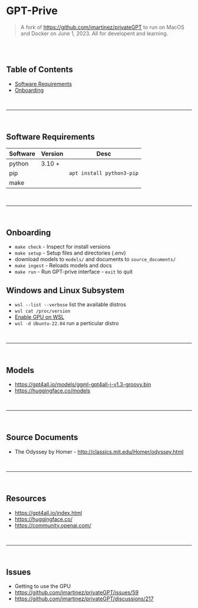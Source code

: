 # GPT-Prive
> A fork of https://github.com/imartinez/privateGPT to run on MacOS and Docker on June 1, 2023. All for developent and learning.

<br><br>
## Table of Contents

- [Software Requirements](#software-requirements)
- [Onboarding](#onboarding)

<br><hr><br>

## Software Requirements

Software | Version | Desc
---------|---------|--------------------------
python   | 3.10 +  |
pip      |         | `apt install python3-pip`
make     |         |

<br><hr><br>

## Onboarding
- `make check` - Inspect for install versions
- `make setup` - Setup files and directories (.env)
- download models to `models/` and documents to `source_documents/` 
- `make ingest` - Reloads models and docs 
- `make run` - Run GPT-prive interface - `exit` to quit

## Windows and Linux Subsystem
- `wsl --list --verbose` list the available distros
- `wsl cat /proc/version`
- [Enable GPU on WSL](https://learn.microsoft.com/en-us/windows/ai/directml/gpu-cuda-in-wsl)
- `wsl -d Ubuntu-22.04` run a perticular distro

<br><hr><br>

## Models

- https://gpt4all.io/models/ggml-gpt4all-j-v1.3-groovy.bin
- https://huggingface.co/models

<br><hr><br>

## Source Documents

- The Odyssey by Homer - http://classics.mit.edu/Homer/odyssey.html


<br><hr><br>

## Resources
- https://gpt4all.io/index.html
- https://huggingface.co/
- https://community.openai.com/


<br><hr><br>

## Issues
- Getting to use the GPU
- https://github.com/imartinez/privateGPT/issues/59
- https://github.com/imartinez/privateGPT/discussions/217

